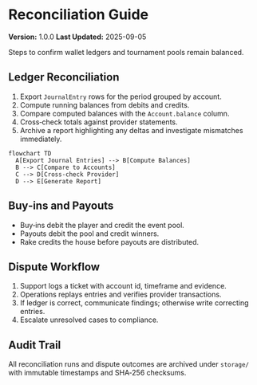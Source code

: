 # Reconciliation Guide

**Version:** 1.0.0
**Last Updated:** 2025-09-05

Steps to confirm wallet ledgers and tournament pools remain balanced.

## Ledger Reconciliation

1. Export `JournalEntry` rows for the period grouped by account.
2. Compute running balances from debits and credits.
3. Compare computed balances with the `Account.balance` column.
4. Cross‑check totals against provider statements.
5. Archive a report highlighting any deltas and investigate mismatches immediately.

```mermaid
flowchart TD
  A[Export Journal Entries] --> B[Compute Balances]
  B --> C[Compare to Accounts]
  C --> D[Cross‑check Provider]
  D --> E[Generate Report]
```

## Buy‑ins and Payouts

- Buy‑ins debit the player and credit the event pool.
- Payouts debit the pool and credit winners.
- Rake credits the house before payouts are distributed.

## Dispute Workflow

1. Support logs a ticket with account id, timeframe and evidence.
2. Operations replays entries and verifies provider transactions.
3. If ledger is correct, communicate findings; otherwise write correcting entries.
4. Escalate unresolved cases to compliance.

## Audit Trail

All reconciliation runs and dispute outcomes are archived under `storage/` with
immutable timestamps and SHA‑256 checksums.


